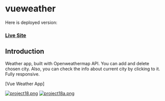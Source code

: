 # vueweather

Here is deployed version:
### [Live Site](https://vue-weather-appp.netlify.app/)

## Introduction

Weather app, built with Openweathermap API. 
You can add and delete chosen city. 
Also, you can check the info about current city by clicking to it.
Fully responsive.

[Vue Weather App]

[![project18.png](https://i.postimg.cc/SQTfW3Yr/project18.png)](https://postimg.cc/fkddsHKt)
[![project18a.png](https://i.postimg.cc/jSVNcbxz/project18a.png)](https://postimg.cc/8jHjkxr5)
